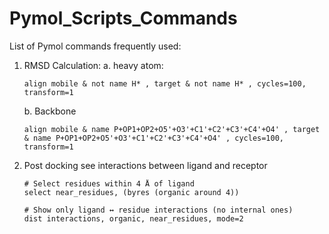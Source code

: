 # Pymol_Scripts_Commands

List of Pymol commands frequently used:

1. RMSD Calculation:
   a. heavy atom:
     ```
     align mobile & not name H* , target & not name H* , cycles=100, transform=1
     ```
   b. Backbone
     ```
     align mobile & name P+OP1+OP2+O5'+O3'+C1'+C2'+C3'+C4'+O4' , target & name P+OP1+OP2+O5'+O3'+C1'+C2'+C3'+C4'+O4' , cycles=100, transform=1
     ```
2. Post docking see interactions between ligand and receptor
   ```
   # Select residues within 4 Å of ligand
   select near_residues, (byres (organic around 4))

   # Show only ligand ↔ residue interactions (no internal ones)
   dist interactions, organic, near_residues, mode=2
```
